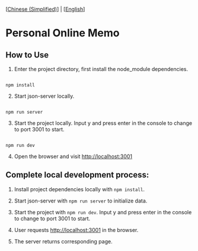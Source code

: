 [<a href="README.md">Chinese (Simplified)</a>] | [<a href="README_EN.md">English</a>]

# Personal Online Memo

## How to Use

1. Enter the project directory, first install the node_module dependencies.

```

npm install

```

2. Start json-server locally.

```

npm run server

```

3. Start the project locally. Input y and press enter in the console to change to port 3001 to start.

```

npm run dev

```

4. Open the browser and visit [http://localhost:3001](http://localhost:3001)

## Complete local development process:

1. Install project dependencies locally with `npm install`.

2. Start json-server with `npm run server` to initialize data.

3. Start the project with `npm run dev`. Input y and press enter in the console to change to port 3001 to start.

4. User requests [http://localhost:3001](http://localhost:3001) in the browser.

5. The server returns corresponding page.